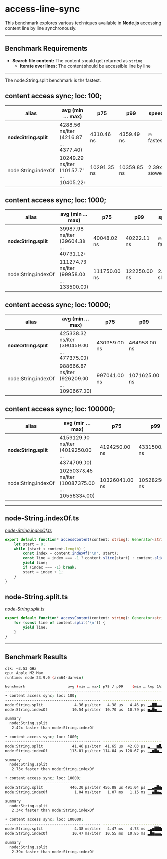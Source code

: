 <!-- START HEADER -->
# access-line-sync
<!-- END HEADER -->

This benchmark explores various techniques available in **Node.js** accessing content line by line synchronously.

---

## Benchmark Requirements

- **Search file content:** The  content should get returned as `string`
    - **Iterate over lines:** The content should be accessible line by line

---


<!-- START OVERVIEW -->
The  node:String.split benchmark is the fastest.


## content access sync; loc: 100;

| alias                 | avg (min … max)                        | p75         | p99         | speed        |
| --------------------- | -------------------------------------- | ----------- | ----------- | ------------ |
| **node:String.split** | 4288.56 ns/iter (4216.87 … 4377.40)    | 4310.46 ns  | 4359.49 ns  | 🔥 fastest   |
| node:String.indexOf   | 10249.29 ns/iter (10157.71 … 10405.22) | 10291.35 ns | 10359.85 ns | 2.39x slower |

## content access sync; loc: 1000;

| alias                 | avg (min … max)                          | p75          | p99          | speed        |
| --------------------- | ---------------------------------------- | ------------ | ------------ | ------------ |
| **node:String.split** | 39987.98 ns/iter (39604.38 … 40731.12)   | 40048.02 ns  | 40222.11 ns  | 🔥 fastest   |
| node:String.indexOf   | 111274.73 ns/iter (99958.00 … 133500.00) | 111750.00 ns | 122250.00 ns | 2.78x slower |

## content access sync; loc: 10000;

| alias                 | avg (min … max)                            | p75          | p99           | speed        |
| --------------------- | ------------------------------------------ | ------------ | ------------- | ------------ |
| **node:String.split** | 425338.32 ns/iter (390459.00 … 477375.00)  | 430959.00 ns | 464958.00 ns  | 🔥 fastest   |
| node:String.indexOf   | 988666.87 ns/iter (926209.00 … 1090667.00) | 997041.00 ns | 1071625.00 ns | 2.32x slower |

## content access sync; loc: 100000;

| alias                 | avg (min … max)                                 | p75            | p99            | speed        |
| --------------------- | ----------------------------------------------- | -------------- | -------------- | ------------ |
| **node:String.split** | 4159129.90 ns/iter (4019250.00 … 4374709.00)    | 4194250.00 ns  | 4331500.00 ns  | 🔥 fastest   |
| node:String.indexOf   | 10250378.45 ns/iter (10087375.00 … 10556334.00) | 10326041.00 ns | 10528250.00 ns | 2.46x slower |

<!-- END OVERVIEW -->

---

<!-- START CASES -->
## node-String.indexOf.ts
_[node-String.indexOf.ts](access-line-sync/src)_
```ts
export default function* accessContent(content: string): Generator<string> {
    let start = 0;
    while (start < content.length) {
        const index = content.indexOf('\n', start);
        const line = index === -1 ? content.slice(start) : content.slice(start, index);
        yield line;
        if (index === -1) break;
        start = index + 1;
    }
}

```

## node-String.split.ts
_[node-String.split.ts](access-line-sync/src)_
```ts
export default function* accessContent(content: string): Generator<string> {
    for (const line of content.split('\n')) {
        yield line;
    }
}

```

<!-- END CASES -->

--- 

## Benchmark Results

<!-- START DATA -->
```bash
clk: ~3.53 GHz
cpu: Apple M2 Max
runtime: node 23.9.0 (arm64-darwin)

benchmark                   avg (min … max) p75 / p99    (min … top 1%)
------------------------------------------- -------------------------------
• content access sync; loc: 100;
------------------------------------------- -------------------------------
node:String.split              4.36 µs/iter   4.38 µs   4.46 µs ▂▃██▃▃▃▃▂▁▁
node:String.indexOf           10.54 µs/iter  10.70 µs  10.79 µs ▅▄█▅▂▂▁▄▇▅▄

summary
  node:String.split
   2.42x faster than node:String.indexOf

• content access sync; loc: 1000;
------------------------------------------- -------------------------------
node:String.split             41.46 µs/iter  41.65 µs  42.03 µs ▃▁▁▁▆█▃▆▃▁▃
node:String.indexOf          113.01 µs/iter 114.04 µs 128.67 µs ▁▂▆█▅▂▂▁▁▁▁

summary
  node:String.split
   2.73x faster than node:String.indexOf

• content access sync; loc: 10000;
------------------------------------------- -------------------------------
node:String.split            446.30 µs/iter 456.88 µs 491.04 µs ▁▁▃▅█▆▅▄▂▁▁
node:String.indexOf            1.04 ms/iter   1.07 ms   1.15 ms ▁▁▅█▅▄▃▃▂▂▁

summary
  node:String.split
   2.34x faster than node:String.indexOf

• content access sync; loc: 100000;
------------------------------------------- -------------------------------
node:String.split              4.38 ms/iter   4.47 ms   4.73 ms ▂▃▅██▇▅▄▃▂▁
node:String.indexOf           10.47 ms/iter  10.55 ms  10.85 ms ▃█▆▄▄▄▃▂▁▂▂

summary
  node:String.split
   2.39x faster than node:String.indexOf

```

<!-- END DATA -->
